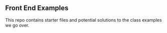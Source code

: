## Front End Examples

This repo contains starter files and potential solutions to the class examples we go over.
